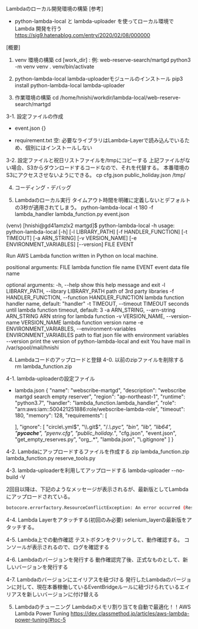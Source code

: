 Lambdaのローカル開発環境の構築
[参考]
- python-lambda-local と lambda-uploader を使ってローカル環境で Lambda 開発を行う
  https://sig9.hatenablog.com/entry/2020/02/08/000000

[概要]
1. venv 環境の構築
cd [work_dir] : 例: web-reserve-search/martgd
python3 -m venv venv
. venv/bin/activate

2. python-lambda-local lambda-uploaderモジュールのインストール
pip3 install python-lambda-local lambda-uploader

3. 作業環境の構築
cd /home/hnishi/workdir/lambda-local/web-reserve-search/martgd

3-1. 設定ファイルの作成
- event.json
{}


- requirement.txt
空: 必要なライブラリはLambda-Layerで読み込んでいるため、個別にはインストールしない


3-2. 設定ファイルと祝日リストファイルを/tmpにコピーする
上記ファイルがない場合、S3からダウンロードするコードなので、それを代替する。
本番環境のS3にアクセスさせないようにできる。
cp cfg.json public_holiday.json /tmp/


4. コーディング・デバッグ


5. Lambdaのローカル実行
タイムアウト時間を明確に定義しないとデフォルトの3秒が適用されてしまう。
python-lambda-local -t 180 -f lambda_handler lambda_function.py event.json

(venv) [hnishi@gd41amzlx2 martgd]$ python-lambda-local -h
usage: python-lambda-local [-h] [-l LIBRARY_PATH] [-f HANDLER_FUNCTION]
                           [-t TIMEOUT] [-a ARN_STRING] [-v VERSION_NAME]
                           [-e ENVIRONMENT_VARIABLES] [--version]
                           FILE EVENT

Run AWS Lambda function written in Python on local machine.

positional arguments:
  FILE                  lambda function file name
  EVENT                 event data file name

optional arguments:
  -h, --help            show this help message and exit
  -l LIBRARY_PATH, --library LIBRARY_PATH
                        path of 3rd party libraries
  -f HANDLER_FUNCTION, --function HANDLER_FUNCTION
                        lambda function handler name, default: "handler"
  -t TIMEOUT, --timeout TIMEOUT
                        seconds until lambda function timeout, default: 3
  -a ARN_STRING, --arn-string ARN_STRING
                        ARN string for lambda function
  -v VERSION_NAME, --version-name VERSION_NAME
                        lambda function version name
  -e ENVIRONMENT_VARIABLES, --environment-variables ENVIRONMENT_VARIABLES
                        path to flat json file with environment variables
  --version             print the version of python-lambda-local and exit
You have mail in /var/spool/mail/hnishi

4. Lambdaコードのアップロードと登録
4-0. 以前のzipファイルを削除する
rm lambda_function.zip

4-1. lambda-uploaderの設定ファイル
- lambda.json
{
  "name": "webscribe-martgd",
  "description": "webscribe martgd search empty reserver",
  "region": "ap-northeast-1",
  "runtime": "python3.7",
  "handler": "lambda_function.lambda_handler",
  "role": "arn:aws:iam::500421251886:role/webscribe-lambda-role",
  "timeout": 180,
  "memory": 128,
  "requirements": [
    
  ],
  "ignore": [
    "circle\\.yml$",
    "\\.git$",
    "/.*\\.pyc",
    "bin",
    "lib",
    "lib64",
    "__pycache__",
    "pyenv.cfg",
    "public_holiday.*",
    "cfg.json",
    "event.json",
    "get_empty_reserves.py",
    "org_.*",
    "lambda.json",
    "\\.gitignore"
  ]
}

4-2. Lambdaにアップロードするファイルを作成する
zip lambda_function.zip lambda_function.py reserve_tools.py

4-3. lambda-uploaderを利用してアップロードする
lambda-uploader --no-build -V

2回目以降は、下記のようなメッセージが表示されるが、最新版としてLambdaにアップロードされている。
```bash
botocore.errorfactory.ResourceConflictException: An error occurred (ResourceConflictException) when calling the UpdateFunctionConfiguration operation: The operation cannot be performed at this time. An update is in progress for resource: arn:aws:lambda:ap-northeast-1:500421251886:function:webscribe-kawasaki
```

4-4. Lambda Layerをアタッチする(初回のみ必要)
selenium_layerの最新版をアタッチする。

4-5. Lambda上での動作確認
テストボタンをクリックして、動作確認する。
コンソールが表示されるので、ログを確認する

4-6. Lambdaのバージョンを発行する
動作確認完了後、正式なものとして、新しいバージョンを発行する

4-7. Lambdaのバージョンにエイリアスを紐づける
発行したLambdaのバージョンに対して、現在本番稼働しているEventBridgeルールに紐づけられているエイリアスを新しいバージョンに付け替える

5. Lambdaのチューニング
Lambdaのメモリ割り当てを自動で最適化！！AWS Lambda Power Tuning
https://dev.classmethod.jp/articles/aws-lambda-power-tuning/#toc-5